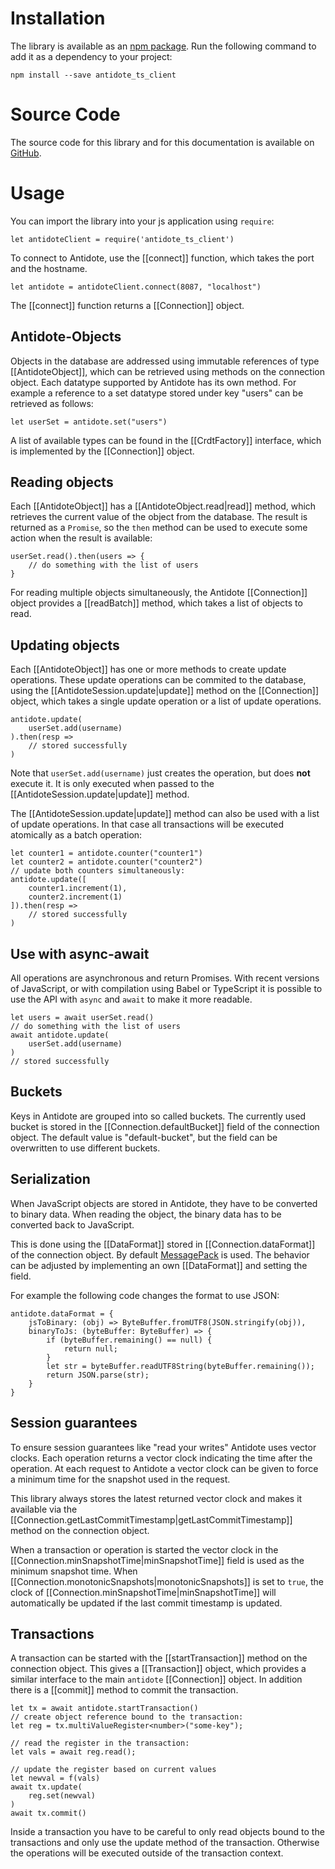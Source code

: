 # Installation

The library is available as an [npm package](https://www.npmjs.com/package/antidote_ts_client).
Run the following command to add it as a dependency to your project:

    npm install --save antidote_ts_client

# Source Code

The source code for this library and for this documentation is available on [GitHub](https://github.com/syncfree/antidote_ts_client).

# Usage

You can import the library into your js application using `require`:

    let antidoteClient = require('antidote_ts_client')

To connect to Antidote, use the [[connect]] function, which takes the port and the hostname.

    let antidote = antidoteClient.connect(8087, "localhost")

The [[connect]] function returns a [[Connection]] object.

## Antidote-Objects

Objects in the database are addressed using immutable references of type [[AntidoteObject]], which can be retrieved using methods on the connection object.
Each datatype supported by Antidote has its own method.
For example a reference to a set datatype stored under key "users" can be retrieved as follows:

    let userSet = antidote.set("users")

A list of available types can be found in the [[CrdtFactory]] interface, which is implemented by the [[Connection]] object.	

## Reading objects

Each [[AntidoteObject]] has a [[AntidoteObject.read|read]] method, which retrieves the current value of the object from the database.
The result is returned as a `Promise`, so the `then` method can be used to execute some action when the result is available:

    userSet.read().then(users => {
        // do something with the list of users
    }

For reading multiple objects simultaneously, the Antidote [[Connection]] object provides a [[readBatch]] method, which takes a list of objects to read.

## Updating objects

Each [[AntidoteObject]] has one or more methods to create update operations.
These update operations can be commited to the database, using the [[AntidoteSession.update|update]] method on the [[Connection]] object, which takes a single update operation or a list of update operations.

    antidote.update(
        userSet.add(username)
    ).then(resp => 
        // stored successfully
    )

Note that `userSet.add(username)` just creates the operation, but does **not** execute it.
It is only executed when passed to the [[AntidoteSession.update|update]] method.

The [[AntidoteSession.update|update]] method can also be used with a list of update operations. 
In that case all transactions will be executed atomically as a batch operation:

	let counter1 = antidote.counter("counter1")
	let counter2 = antidote.counter("counter2")
	// update both counters simultaneously:
	antidote.update([
        counter1.increment(1),
		counter2.increment(1)
    ]).then(resp => 
        // stored successfully
    )


## Use with async-await

All operations are asynchronous and return Promises.
With recent versions of JavaScript, or with compilation using Babel or TypeScript it is possible to use the API with `async` and `await` to make it more readable.

    let users = await userSet.read()
    // do something with the list of users
    await antidote.update(
        userSet.add(username)
    )
    // stored successfully



## Buckets

Keys in Antidote are grouped into so called buckets.
The currently used bucket is stored in the [[Connection.defaultBucket]] field of the connection object.
The default value is "default-bucket", but the field can be overwritten to use different buckets. 


## Serialization

When JavaScript objects are stored in Antidote, they have to be converted to binary data.
When reading the object, the binary data has to be converted back to JavaScript.

This is done using the [[DataFormat]] stored in [[Connection.dataFormat]] of the connection object.
By default [MessagePack](http://msgpack.org) is used.
The behavior can be adjusted by implementing an own [[DataFormat]] and setting the field.

For example the following code changes the format to use JSON:

```
antidote.dataFormat = {
    jsToBinary: (obj) => ByteBuffer.fromUTF8(JSON.stringify(obj)),
    binaryToJs: (byteBuffer: ByteBuffer) => {
        if (byteBuffer.remaining() == null) {
            return null;
        }
        let str = byteBuffer.readUTF8String(byteBuffer.remaining());
        return JSON.parse(str);
    }
}
```



## Session guarantees

To ensure session guarantees like "read your writes" Antidote uses vector clocks.
Each operation returns a vector clock indicating the time after the operation.
At each request to Antidote a vector clock can be given to force a minimum time for the snapshot used in the request.

This library always stores the latest returned vector clock and makes it available via the [[Connection.getLastCommitTimestamp|getLastCommitTimestamp]] method on the connection object.

When a transaction or operation is started the vector clock in the [[Connection.minSnapshotTime|minSnapshotTime]] field is used as the minimum snapshot time.
When [[Connection.monotonicSnapshots|monotonicSnapshots]] is set to `true`, the clock of [[Connection.minSnapshotTime|minSnapshotTime]] will automatically be updated if the last commit timestamp is updated.



## Transactions


A transaction can be started with the [[startTransaction]] method on the connection object.
This gives a [[Transaction]] object, which provides a similar interface to the main `antidote` [[Connection]] object.
In addition there is a [[commit]] method to commit the transaction.


    let tx = await antidote.startTransaction()
    // create object reference bound to the transaction:
    let reg = tx.multiValueRegister<number>("some-key");
    
    // read the register in the transaction:
    let vals = await reg.read();
    
    // update the register based on current values 
    let newval = f(vals) 
    await tx.update(
        reg.set(newval)
    )
    await tx.commit()

Inside a transaction you have to be careful to only read objects bound to the transactions and only use the update method of the transaction.
Otherwise the operations will be executed outside of the transaction context.

